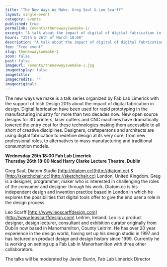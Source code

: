 ```yaml
---
title: "The New Ways We Make. Greg Saul & Leo Scarff"
layout: single-event
category: events
published: true
permalink: /events/thenewwayswemake-1/
excerpt: "A talk about the impact of digital of digital fabrication in design with the support of Irish Design 2015. 25th of March 18:00 Fab Lab Limerick & 26th 18:00 NCAD Dublin"
hours: "25th & 26th of March 18:00"
description: "A talk about the impact of digital of digital fabrication in design with the support of Irish Design 2015. 25th of March 18:00 Fab Lab Limerick & 26th 18:00 NCAD Dublin"
fee: "Free event"
slug: thenewwayswemake-1
soon: false
past: false
imageurl: /events/thenewwayswemake-1.jpg
imagedisplay: false
imagetitle: 
imagecredits: ""
imageoriginal:
---
```


The new ways we make is a talk series organized by Fab Lab Limerick with the support of Irish Design 2015 about the impact of digital fabrication in design. Digital fabrication have been used for rapid prototyping in the manufacturing industry for more than two decades now. New open source designs for 3D printers, laser cutters and CNC machines have dramatically lowered the entry cost for these technologies making them accessible to all short of creative disciplines. Designers, craftspersons and architects are using digital fabrication to redefine design at its very core, from new professional roles, to alternatives to mass manufacturing and traditional consumption models.

**Wednesday 25th 18:00 Fab Lab Limerick**<br>
**Thursday 26th 18:00 Ncad Harry Clarke Lecture Theatre, Dublin**

Greg Saul, Diatom Studio [http://diatom.cc](http://diatom.cc) & [http://sketchchair.cc](http://sketchchair.cc) London, United Kingdom. Greg is a designer, programmer, maker who is interested in challenging the roles of the consumer and designer through his work. Diatom.cc is his independent design and invention practice based in London in which he explores the possibilities that digital tools offer to give the end user a role in the design process.

Leo Scarff [http://www.leoscarffdesign.com](http://www.leoscarffdesign.com) Leitrim, Ireland. Leo is a product designer, design lecturer, consultant and exhibition curator originally from Dublin now based in Manorhamilton, County Leitrim. He has over 20 year experience in the design world, having set up his design studio in 1997 and has lectured on product design and design history since 1999. Currently he is working on setting up a Fab Lab in Manorhamilton with three other collaborators.

The talks will be moderated by Javier Burón, Fab Lab Limerick Director

